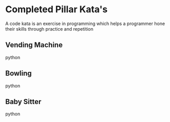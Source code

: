 # Completed Pillar Kata's 

A code kata is an exercise in programming which helps a programmer hone their skills through practice and repetition

## Vending Machine
python 

## Bowling 
python 

## Baby Sitter
python 



